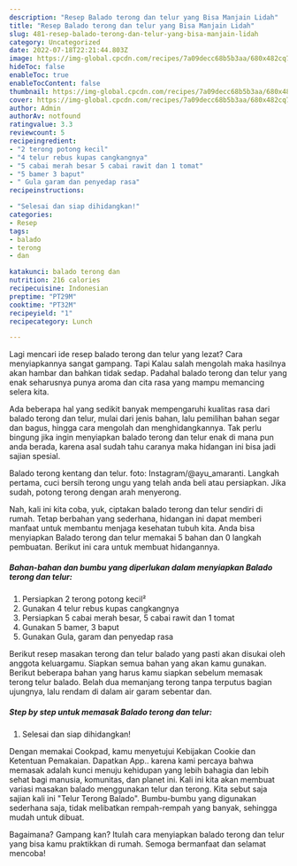 ```yaml
---
description: "Resep Balado terong dan telur yang Bisa Manjain Lidah"
title: "Resep Balado terong dan telur yang Bisa Manjain Lidah"
slug: 481-resep-balado-terong-dan-telur-yang-bisa-manjain-lidah
category: Uncategorized
date: 2022-07-18T22:21:44.803Z
image: https://img-global.cpcdn.com/recipes/7a09decc68b5b3aa/680x482cq70/balado-terong-dan-telur-foto-resep-utama.jpg
hideToc: false
enableToc: true
enableTocContent: false
thumbnail: https://img-global.cpcdn.com/recipes/7a09decc68b5b3aa/680x482cq70/balado-terong-dan-telur-foto-resep-utama.jpg
cover: https://img-global.cpcdn.com/recipes/7a09decc68b5b3aa/680x482cq70/balado-terong-dan-telur-foto-resep-utama.jpg
author: Admin
authorAv: notfound
ratingvalue: 3.3
reviewcount: 5
recipeingredient:
- "2 terong potong kecil"
- "4 telur rebus kupas cangkangnya"
- "5 cabai merah besar 5 cabai rawit dan 1 tomat"
- "5 bamer 3 baput"
- " Gula garam dan penyedap rasa"
recipeinstructions:

- "Selesai dan siap dihidangkan!"
categories:
- Resep
tags:
- balado
- terong
- dan

katakunci: balado terong dan 
nutrition: 216 calories
recipecuisine: Indonesian
preptime: "PT29M"
cooktime: "PT32M"
recipeyield: "1"
recipecategory: Lunch

---
```



Lagi mencari ide resep balado terong dan telur yang lezat? Cara menyiapkannya sangat gampang. Tapi Kalau salah mengolah maka hasilnya akan hambar dan bahkan tidak sedap. Padahal balado terong dan telur yang enak seharusnya punya aroma dan cita rasa yang mampu memancing selera kita.


Ada beberapa hal yang sedikit banyak mempengaruhi kualitas rasa dari balado terong dan telur, mulai dari jenis bahan, lalu pemilihan bahan segar dan bagus, hingga cara mengolah dan menghidangkannya. Tak perlu bingung jika ingin menyiapkan balado terong dan telur enak di mana pun anda berada, karena asal sudah tahu caranya maka hidangan ini bisa jadi sajian spesial.

Balado terong kentang dan telur. foto: Instagram/@ayu_amaranti. Langkah pertama, cuci bersih terong ungu yang telah anda beli atau persiapkan. Jika sudah, potong terong dengan arah menyerong.


Nah, kali ini kita coba, yuk, ciptakan balado terong dan telur sendiri di rumah. Tetap berbahan yang sederhana, hidangan ini dapat memberi manfaat untuk membantu menjaga kesehatan tubuh kita. Anda bisa menyiapkan Balado terong dan telur memakai 5 bahan dan 0 langkah pembuatan. Berikut ini cara untuk membuat hidangannya.

<!--inarticleads1-->

##### Bahan-bahan dan bumbu yang diperlukan dalam menyiapkan Balado terong dan telur:

1. Persiapkan 2 terong potong kecil²
1. Gunakan 4 telur rebus kupas cangkangnya
1. Persiapkan 5 cabai merah besar, 5 cabai rawit dan 1 tomat
1. Gunakan 5 bamer, 3 baput
1. Gunakan  Gula, garam dan penyedap rasa


Berikut resep masakan terong dan telur balado yang pasti akan disukai oleh anggota keluargamu. Siapkan semua bahan yang akan kamu gunakan. Berikut beberapa bahan yang harus kamu siapkan sebelum memasak terong telur balado. Belah dua memanjang terong tanpa terputus bagian ujungnya, lalu rendam di dalam air garam sebentar dan. 

<!--inarticleads2-->

##### Step by step untuk memasak Balado terong dan telur:


1. Selesai dan siap dihidangkan!

Dengan memakai Cookpad, kamu menyetujui Kebijakan Cookie dan Ketentuan Pemakaian. Dapatkan App.. karena kami percaya bahwa memasak adalah kunci menuju kehidupan yang lebih bahagia dan lebih sehat bagi manusia, komunitas, dan planet ini. Kali ini kita akan membuat variasi masakan balado menggunakan telur dan terong. Kita sebut saja sajian kali ini &#34;Telur Terong Balado&#34;. Bumbu-bumbu yang digunakan sederhana saja, tidak melibatkan rempah-rempah yang banyak, sehingga mudah untuk dibuat. 

Bagaimana? Gampang kan? Itulah cara menyiapkan balado terong dan telur yang bisa kamu praktikkan di rumah. Semoga bermanfaat dan selamat mencoba!
